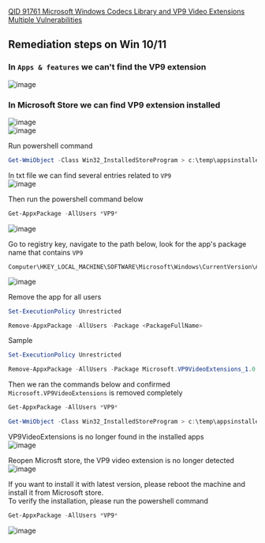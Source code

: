 [QID 91761 Microsoft Windows Codecs Library and VP9 Video Extensions Multiple Vulnerabilities](https://cve.report/qid/91761)

## Remediation steps on Win 10/11

### In `Apps & features` we can't find the VP9 extension
![image](https://github.com/guguji666666/Qualys-VA-Remediation/assets/96930989/44330279-59d5-43ff-8ecf-acefe2611bce)

### In Microsoft Store we can find VP9 extension installed
![image](https://github.com/guguji666666/Qualys-VA-Remediation/assets/96930989/87e6ea02-20fa-4371-86f1-422be425b4c2) <br>
![image](https://github.com/guguji666666/Qualys-VA-Remediation/assets/96930989/a9b32886-c61e-4de5-81a2-70f4187b0aea)


Run powershell command
```powershell
Get-WmiObject -Class Win32_InstalledStoreProgram > c:\temp\appsinstalled.txt
```

In txt file we can find several entries related to `VP9` <br>
![image](https://github.com/guguji666666/Qualys-VA-Remediation/assets/96930989/926e54e2-c62e-4dd7-a02d-33b732f41369)

Then run the powershell command below
```powershell
Get-AppxPackage -AllUsers *VP9* 
```
![image](https://github.com/guguji666666/Qualys-VA-Remediation/assets/96930989/7b4bf1d3-a246-4ce7-85ad-9fefe0694a04)


Go to registry key, navigate to the path below, look for the app's package name that contains `VP9`
```
Computer\HKEY_LOCAL_MACHINE\SOFTWARE\Microsoft\Windows\CurrentVersion\Appx\AppxAllUserStore\Applications
```
![image](https://github.com/guguji666666/Qualys-VA-Remediation/assets/96930989/6c1cd75d-f988-4a3f-a63c-0f6858977c56)


Remove the app for all users
```powershell
Set-ExecutionPolicy Unrestricted
```
```powershell
Remove-AppxPackage -AllUsers -Package <PackageFullName>
```

Sample
```powershell
Set-ExecutionPolicy Unrestricted
```
```powershell
Remove-AppxPackage -AllUsers -Package Microsoft.VP9VideoExtensions_1.0.61591.0_neutral_~_8wekyb3d8bbwe
```

Then we ran the commands below and confirmed `Microsoft.VP9VideoExtensions` is removed completely
```powershell
Get-AppxPackage -AllUsers *VP9*
```
```powershell
Get-WmiObject -Class Win32_InstalledStoreProgram > c:\temp\appsinstalledAfter.txt
```

VP9VideoExtensions is no longer found in the installed apps <br>
![image](https://github.com/guguji666666/Qualys-VA-Remediation/assets/96930989/c9da0bf7-c191-407a-ad0c-2e1b5fac8da4)

Reopen Microsft store, the VP9 video extension is no longer detected <br>
![image](https://github.com/guguji666666/Qualys-VA-Remediation/assets/96930989/ab75d5c8-9ebe-4512-9b44-2e1d32b09b19)

If you want to install it with latest version, please reboot the machine and install it from Microsoft store. <br>
To verify the installation, please run the powershell command <br>
```powershell
Get-AppxPackage -AllUsers *VP9*
```
![image](https://github.com/guguji666666/Qualys-VA-Remediation/assets/96930989/8f9562b9-d13e-4d98-bdd7-d42bdbf53f06)


